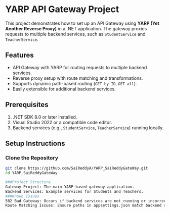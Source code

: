 # YARP API Gateway Project

This project demonstrates how to set up an API Gateway using **YARP (Yet Another Reverse Proxy)** in a .NET application. The gateway proxies requests to multiple backend services, such as `StudentService` and `TeacherService`.

## Features
- API Gateway with YARP for routing requests to multiple backend services.
- Reverse proxy setup with route matching and transformations.
- Supports dynamic path-based routing (`GET by ID`, `GET all`).
- Easily extensible for additional backend services.

## Prerequisites
1. .NET SDK 8.0 or later installed.
2. Visual Studio 2022 or a compatible code editor.
3. Backend services (e.g., `StudentService`, `TeacherService`) running locally.

## Setup Instructions
### Clone the Repository
```bash
git clone https://github.com/SaiReddyA/YARP_SaiReddyGateWay.git
cd YARP_SaiReddyGateWay

###Project Structure
Gateway Project: The main YARP-based gateway application.
Backend Services: Example services for Students and Teachers.
###Known Issues
502 Bad Gateway: Occurs if backend services are not running or incorrectly configured.
Route Matching Issues: Ensure paths in appsettings.json match backend service endpoints.
